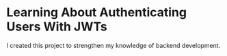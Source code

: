 # Learning About Authenticating Users With JWTs

I created this project to strengthen my knowledge of backend development.
